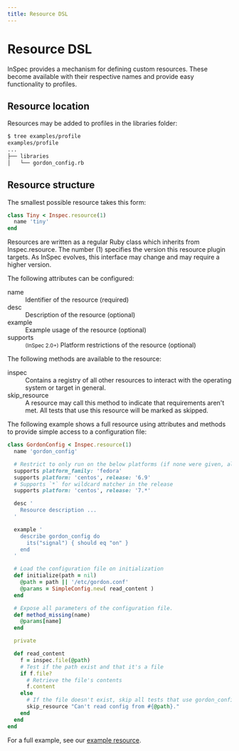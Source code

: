 ```yaml
---
title: Resource DSL
---
```


# Resource DSL

InSpec provides a mechanism for defining custom resources. These become
available with their respective names and provide easy functionality to
profiles.

## Resource location

Resources may be added to profiles in the libraries folder:

```bash
$ tree examples/profile
examples/profile
...
├── libraries
│   └── gordon_config.rb
```

## Resource structure

The smallest possible resource takes this form:

```ruby
class Tiny < Inspec.resource(1)
  name 'tiny'
end
```

Resources are written as a regular Ruby class which inherits from
Inspec.resource. The number (1) specifies the version this resource
plugin targets. As InSpec evolves, this interface may change and may
require a higher version.

The following attributes can be configured:

<dl>
  <dt>name</dt>
  <dd>Identifier of the resource (required)</dd>
  <dt>desc</dt>
  <dd>Description of the resource (optional)</dd>
  <dt>example</dt>
  <dd>Example usage of the resource (optional)</dd>
  <dt>supports</dt>
  <dd><small>(InSpec 2.0+)</small> Platform restrictions of the resource (optional)</dd>
</dl>

The following methods are available to the resource:

<dl>
  <dt>inspec</dt>
  <dd>Contains a registry of all other resources to interact with the operating system or target in general.</dd>
  <dt>skip_resource</dt>
  <dd>A resource may call this method to indicate that requirements aren't met. All tests that use this resource will be marked as skipped.</dd>
</dl>

The following example shows a full resource using attributes and methods
to provide simple access to a configuration file:

```ruby
class GordonConfig < Inspec.resource(1)
  name 'gordon_config'

  # Restrict to only run on the below platforms (if none were given, all OS's supported)
  supports platform_family: 'fedora'
  supports platform: 'centos', release: '6.9'
  # Supports `*` for wildcard matcher in the release
  supports platform: 'centos', release: '7.*'

  desc '
    Resource description ...
  '

  example '
    describe gordon_config do
      its("signal") { should eq "on" }
    end
  '

  # Load the configuration file on initialization
  def initialize(path = nil)
    @path = path || '/etc/gordon.conf'
    @params = SimpleConfig.new( read_content )
  end

  # Expose all parameters of the configuration file.
  def method_missing(name)
    @params[name]
  end

  private

  def read_content
    f = inspec.file(@path)
    # Test if the path exist and that it's a file
    if f.file?
      # Retrieve the file's contents
      f.content
    else
      # If the file doesn't exist, skip all tests that use gordon_config
      skip_resource "Can't read config from #{@path}."
    end
  end
end
```

For a full example, see our [example resource](https://github.com/chef/inspec/blob/master/examples/profile/libraries/gordon_config.rb).
